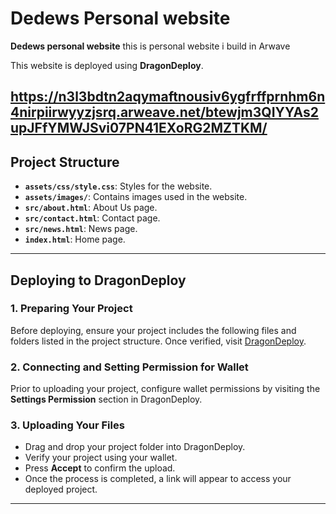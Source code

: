 # Dedews Personal website

**Dedews personal website** this is personal website i build in Arwave

This website is deployed using **DragonDeploy**.

https://n3l3bdtn2aqymaftnousiv6ygfrffprnhm6n4nirpiirwyyzjsrq.arweave.net/btewjm3QIYYAs2upJFfYMWJSvi07PN41EXoRG2MZTKM/
---

## Project Structure

- **`assets/css/style.css`**: Styles for the website.
- **`assets/images/`**: Contains images used in the website.
- **`src/about.html`**: About Us page.
- **`src/contact.html`**: Contact page.
- **`src/news.html`**: News page.
- **`index.html`**: Home page.

---

## Deploying to DragonDeploy

### 1. Preparing Your Project
Before deploying, ensure your project includes the following files and folders listed in the project structure. Once verified, visit [DragonDeploy](#).

### 2. Connecting and Setting Permission for Wallet
Prior to uploading your project, configure wallet permissions by visiting the **Settings Permission** section in DragonDeploy.

### 3. Uploading Your Files
- Drag and drop your project folder into DragonDeploy.
- Verify your project using your wallet.
- Press **Accept** to confirm the upload.
- Once the process is completed, a link will appear to access your deployed project.

---

